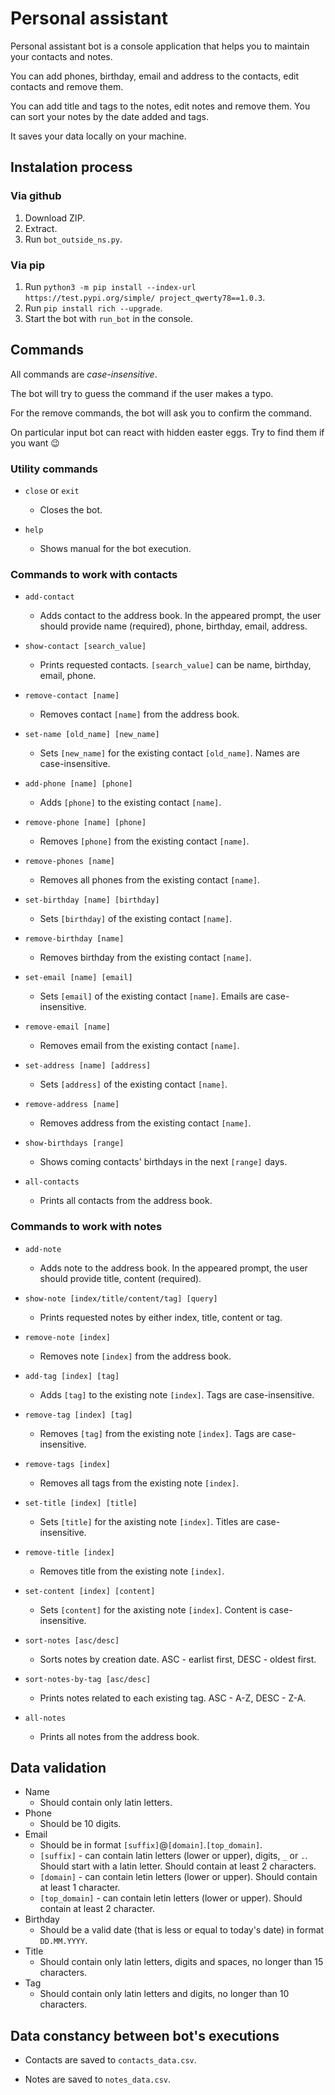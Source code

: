 # Personal assistant

Personal assistant bot is a console application that helps you to maintain your contacts and notes. 

You can add phones, birthday, email and address to the contacts, edit contacts and remove them. 

You can add title and tags to the notes, edit notes and remove them. You can sort your notes by the date added and tags.

It saves your data locally on your machine.

## Instalation process

### Via github

1. Download ZIP.
2. Extract.
3. Run `bot_outside_ns.py`.

### Via pip

1. Run `python3 -m pip install --index-url https://test.pypi.org/simple/ project_qwerty78==1.0.3`.
2. Run `pip install rich --upgrade`.
3. Start the bot with `run_bot` in the console.

## Commands

All commands are *case-insensitive*.

The bot will try to guess the command if the user makes a typo.

For the remove commands, the bot will ask you to confirm the command.

On particular input bot can react with hidden easter eggs. Try to find them if you want 😉

### Utility commands

- `close` or `exit`
    - Closes the bot.

- `help`
    - Shows manual for the bot execution.

### Commands to work with contacts

- `add-contact`
    - Adds contact to the address book. In the appeared prompt, the user should provide name (required), phone, birthday, email, address.

- `show-contact [search_value]`
    - Prints requested contacts. `[search_value]` can be name, birthday, email, phone.

- `remove-contact [name]`
    - Removes contact `[name]` from the address book.

- `set-name [old_name] [new_name]`
    - Sets `[new_name]` for the existing contact `[old_name]`. Names are case-insensitive.

- `add-phone [name] [phone]`
    - Adds `[phone]` to the existing contact `[name]`.

- `remove-phone [name] [phone]`
    - Removes `[phone]` from the existing contact `[name]`.

- `remove-phones [name]`
    - Removes all phones from the existing contact `[name]`.

- `set-birthday [name] [birthday]`
    - Sets `[birthday]` of the existing contact `[name]`.

- `remove-birthday [name]`
    - Removes birthday from the existing contact `[name]`.

- `set-email [name] [email]`
    - Sets `[email]` of the existing contact `[name]`. Emails are case-insensitive.

- `remove-email [name]`
    - Removes email from the existing contact `[name]`.

- `set-address [name] [address]`
    - Sets `[address]` of the existing contact `[name]`.

- `remove-address [name]`
    - Removes address from the existing contact `[name]`.

- `show-birthdays [range]`
    - Shows coming contacts' birthdays in the next `[range]` days.

- `all-contacts`
    - Prints all contacts from the address book.

### Commands to work with notes

- `add-note`
    - Adds note to the address book. In the appeared prompt, the user should provide title, content (required).

- `show-note [index/title/content/tag] [query]`
    - Prints requested notes by either index, title, content or tag.

- `remove-note [index]`
    - Removes note `[index]` from the address book.

- `add-tag [index] [tag]`
    - Adds `[tag]` to the existing note `[index]`. Tags are case-insensitive.

- `remove-tag [index] [tag]`
    - Removes `[tag]` from the existing note `[index]`. Tags are case-insensitive.

- `remove-tags [index]`
    - Removes all tags from the existing note `[index]`.

- `set-title [index] [title]`
    - Sets `[title]` for the axisting note `[index]`. Titles are case-insensitive.

- `remove-title [index]`
    - Removes title from the existing note `[index]`.

- `set-content [index] [content]`
    - Sets `[content]` for the axisting note `[index]`. Content is case-insensitive.

- `sort-notes [asc/desc]`
    - Sorts notes by creation date. ASC - earlist first, DESC - oldest first.

- `sort-notes-by-tag [asc/desc]`
    - Prints notes related to each existing tag. ASC - A-Z, DESC - Z-A.

- `all-notes`
    - Prints all notes from the address book.

## Data validation

- Name
    - Should contain only latin letters.
- Phone
    - Should be 10 digits.
- Email
    - Should be in format `[suffix]`@`[domain]`.`[top_domain]`.
    - `[suffix]` - can contain latin letters (lower or upper), digits, `_` or `.`. Should start with a latin letter. Should contain at least 2 characters.
    - `[domain]` - can contain letin letters (lower or upper). Should contain at least 1 character.
    - `[top_domain]` - can contain letin letters (lower or upper). Should contain at least 2 character.
- Birthday
    - Should be a valid date (that is less or equal to today's date) in format `DD.MM.YYYY`.
- Title
    - Should contain only latin letters, digits and spaces, no longer than 15 characters.
- Tag
    - Should contain only latin letters and digits, no longer than 10 characters. 

## Data constancy between bot's executions

- Contacts are saved to `contacts_data.csv`.

- Notes are saved to `notes_data.csv`.